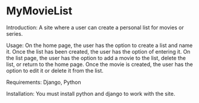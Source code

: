 # MyMovieList
Introduction:
A site where a user can create a personal list for movies or series.

Usage:
On the home page, the user has the option to create a list and name it.
Once the list has been created, the user has the option of entering it.
On the list page, the user has the option to add a movie to the list, delete the list, or return to the home page.
Once the movie is created, the user has the option to edit it or delete it from the list.

Requirements:
Django, Python

Installation:
You must install python and django to work with the site.
